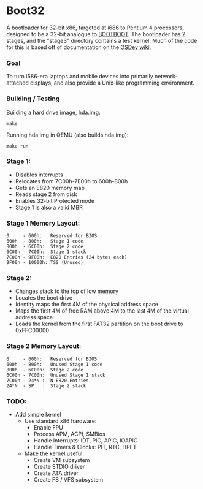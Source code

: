 # Boot32
A bootloader for 32-bit x86, targeted at i686 to Pentium 4 processors,
designed to be a 32-bit analogue to [BOOTBOOT](https://gitlab.com/bztsrc/bootboot).
The bootloader has 2 stages, and the "stage3" directory contains a test kernel.
Much of the code for this is based off of documentation on the [OSDev wiki](https://wiki.osdev.org/Main_Page).

### Goal
To turn i686-era laptops and mobile devices into primarily network-attached displays,
and also provide a Unix-like programming environment.

### Building / Testing
Building a hard drive image, hda.img: 
```
make
```

Running hda.img in QEMU (also builds hda.img):
```
make run
```

### Stage 1:
- Disables interrupts
- Relocates from 7C00h-7E00h to 600h-800h
- Gets an E820 memory map
- Reads stage 2 from disk
- Enables 32-bit Protected mode
- Stage 1 is also a valid MBR

### Stage 1 Memory Layout:
```
0     - 600h:   Reserved for BIOS
600h  - 800h:   Stage 1 code
800h  - 6C00h:  Stage 2 code
6C00h - 7C00h:  Stage 1 stack
7C00h - 9F00h:  E820 Entries (24 bytes each)
9F00h - 10000h: TSS (Unused)
```

### Stage 2:
- Changes stack to the top of low memory
- Locates the boot drive
- Identity maps the first 4M of the physical address space
- Maps the first 4M of free RAM above 4M to the last 4M of the virtual address space
- Loads the kernel from the first FAT32 partition on the boot drive to 0xFFC00000

### Stage 2 Memory Layout:
```
0     - 600h:   Reserved for BIOS
600h  - 800h:   Unused Stage 1 code
800h  - 6C00h:  Stage 2 code
6C00h - 7C00h:  Unused Stage 1 stack
7C00h - 24*N :  N E820 Entries
24*N  - SP   :  Stage 2 stack
```

### TODO:
- Add simple kernel
  - Use standard x86 hardware:
    - Enable FPU
    - Process APM, ACPI, SMBios
    - Handle Interrupts: IDT, PIC, APIC, IOAPIC
    - Handle Timers & Clocks: PIT, RTC, HPET
  - Make the kernel useful:
    - Create VM subsystem
    - Create STDIO driver
    - Create ATA driver
    - Create FS / VFS subsystem
